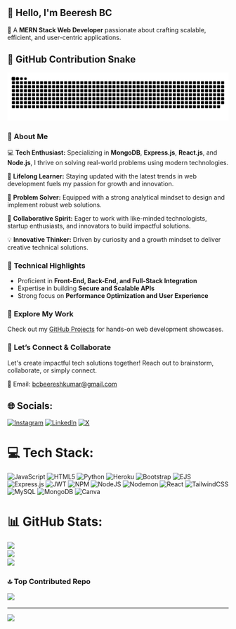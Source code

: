 ## 👋 Hello, I'm Beeresh BC  

🚀 A **MERN Stack Web Developer** passionate about crafting scalable, efficient, and user-centric applications. 

## 🐍 GitHub Contribution Snake  

<picture>
  <source media="(prefers-color-scheme: dark)" srcset="https://raw.githubusercontent.com/Platane/snk/output/github-contribution-grid-snake-dark.svg" />
  <source media="(prefers-color-scheme: light)" srcset="https://raw.githubusercontent.com/Platane/snk/output/github-contribution-grid-snake.svg" />
  <img alt="github-snake" src="https://raw.githubusercontent.com/Platane/snk/output/github-contribution-grid-snake.svg" />
</picture>



### 🌟 **About Me**  
💻 **Tech Enthusiast:** Specializing in **MongoDB**, **Express.js**, **React.js**, and **Node.js**, I thrive on solving real-world problems using modern technologies.  

🌱 **Lifelong Learner:** Staying updated with the latest trends in web development fuels my passion for growth and innovation.  

🔧 **Problem Solver:** Equipped with a strong analytical mindset to design and implement robust web solutions.  

🤝 **Collaborative Spirit:** Eager to work with like-minded technologists, startup enthusiasts, and innovators to build impactful solutions.  

💡 **Innovative Thinker:** Driven by curiosity and a growth mindset to deliver creative technical solutions.

### 🔑 **Technical Highlights**  
- Proficient in **Front-End, Back-End, and Full-Stack Integration**  
- Expertise in building **Secure and Scalable APIs**  
- Strong focus on **Performance Optimization and User Experience**  

### 📂 **Explore My Work**  
Check out my [GitHub Projects](https://github.com/beereshbc) for hands-on web development showcases.  

### 💬 **Let’s Connect & Collaborate**  
Let's create impactful tech solutions together! Reach out to brainstorm, collaborate, or simply connect.  

📧 Email: bcbeereshkumar@gmail.com 



## 🌐 Socials:
[![Instagram](https://img.shields.io/badge/Instagram-%23E4405F.svg?logo=Instagram&logoColor=white)](https://instagram.com/beera____) [![LinkedIn](https://img.shields.io/badge/LinkedIn-%230077B5.svg?logo=linkedin&logoColor=white)](https://linkedin.com/in/www.linkedin.com/in/beereshkumar-b-c-004397341) [![X](https://img.shields.io/badge/X-black.svg?logo=X&logoColor=white)](https://x.com/https://x.com/BBchatrad?s=08) 

# 💻 Tech Stack:
![JavaScript](https://img.shields.io/badge/javascript-%23323330.svg?style=for-the-badge&logo=javascript&logoColor=%23F7DF1E) ![HTML5](https://img.shields.io/badge/html5-%23E34F26.svg?style=for-the-badge&logo=html5&logoColor=white) ![Python](https://img.shields.io/badge/python-3670A0?style=for-the-badge&logo=python&logoColor=ffdd54) ![Heroku](https://img.shields.io/badge/heroku-%23430098.svg?style=for-the-badge&logo=heroku&logoColor=white) ![Bootstrap](https://img.shields.io/badge/bootstrap-%238511FA.svg?style=for-the-badge&logo=bootstrap&logoColor=white) ![EJS](https://img.shields.io/badge/ejs-%23B4CA65.svg?style=for-the-badge&logo=ejs&logoColor=black) ![Express.js](https://img.shields.io/badge/express.js-%23404d59.svg?style=for-the-badge&logo=express&logoColor=%2361DAFB) ![JWT](https://img.shields.io/badge/JWT-black?style=for-the-badge&logo=JSON%20web%20tokens) ![NPM](https://img.shields.io/badge/NPM-%23CB3837.svg?style=for-the-badge&logo=npm&logoColor=white) ![NodeJS](https://img.shields.io/badge/node.js-6DA55F?style=for-the-badge&logo=node.js&logoColor=white) ![Nodemon](https://img.shields.io/badge/NODEMON-%23323330.svg?style=for-the-badge&logo=nodemon&logoColor=%BBDEAD) ![React](https://img.shields.io/badge/react-%2320232a.svg?style=for-the-badge&logo=react&logoColor=%2361DAFB) ![TailwindCSS](https://img.shields.io/badge/tailwindcss-%2338B2AC.svg?style=for-the-badge&logo=tailwind-css&logoColor=white) ![MySQL](https://img.shields.io/badge/mysql-4479A1.svg?style=for-the-badge&logo=mysql&logoColor=white) ![MongoDB](https://img.shields.io/badge/MongoDB-%234ea94b.svg?style=for-the-badge&logo=mongodb&logoColor=white) ![Canva](https://img.shields.io/badge/Canva-%2300C4CC.svg?style=for-the-badge&logo=Canva&logoColor=white)
# 📊 GitHub Stats:
![](https://github-readme-stats.vercel.app/api?username=beereshbc&theme=dark&hide_border=false&include_all_commits=true&count_private=false)<br/>
![](https://github-readme-streak-stats.herokuapp.com/?user=beereshbc&theme=dark&hide_border=false)<br/>
![](https://github-readme-stats.vercel.app/api/top-langs/?username=beereshbc&theme=dark&hide_border=false&include_all_commits=true&count_private=false&layout=compact)

### 🔝 Top Contributed Repo
![](https://github-contributor-stats.vercel.app/api?username=beereshbc&limit=5&theme=dark&combine_all_yearly_contributions=true)

---
[![](https://visitcount.itsvg.in/api?id=beereshbc&icon=3&color=8)](https://visitcount.itsvg.in)

<!-- Proudly created with GPRM ( https://gprm.itsvg.in ) -->

